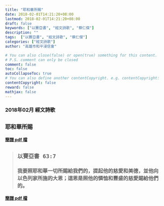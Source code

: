 ```yaml
---
title: "耶和華所賜"
date: 2018-02-01T14:21:20+08:00
lastmod: 2018-02-01T14:21:20+08:00
draft: false
keywords: ["以賽亞書", "經文詩歌", "蔡仁傑"]
description: ""
tags:  ["以賽亞書", "經文詩歌", "蔡仁傑"]
categories: ["經文詩歌"]
author: "高雄市和平浸信會"

# You can also close(false) or open(true) something for this content.
# P.S. comment can only be closed
comment: false
toc: false
autoCollapseToc: true
# You can also define another contentCopyright. e.g. contentCopyright: "This is another copyright."
contentCopyright: false
reward: false
mathjax: false
---
```


### 2018年02月 經文詩歌

## `耶和華所賜`

#### [簡譜 pdf 檔](/pdf-h/h201802.pdf "耶和華所賜")

> ## `以賽亞書 63:7`
> 
> ### 我要照耶和華一切所賜給我們的，提起他的慈愛和美德，並他向以色列家所施的大恩；這恩是照他的憐恤和豐盛的慈愛賜給他們的。

#### [簡譜 pdf 檔](/pdf-h/h201802.pdf "耶和華所賜")